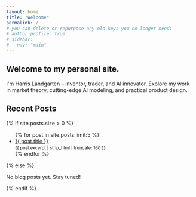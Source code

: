 ```yaml
---
layout: home
title: "Welcome"
permalink: /
# you can delete or repurpose any old keys you no longer need:
# author_profile: true
# sidebar:
#   nav: "main"
---
```


<section class="hero">
  <h1>Welcome to my personal site.</h1>
  <p>I'm Harris Landgarten – inventor, trader, and AI innovator.  
     Explore my work in market theory, cutting-edge AI modeling, and practical product design.</p>
</section>

<section class="recent-posts">
  <h2>Recent Posts</h2>
  {% if site.posts.size > 0 %}
    <ul>
      {% for post in site.posts limit:5 %}
        <li>
          <a href="{{ post.url | relative_url }}">{{ post.title }}</a><br>
          <small>{{ post.excerpt | strip_html | truncate: 160 }}</small>
        </li>
      {% endfor %}
    </ul>
  {% else %}
    <p>No blog posts yet. Stay tuned!</p>
  {% endif %}
</section>

